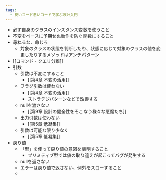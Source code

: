 ```yaml
---
tags:
  - 良いコード悪いコードで学ぶ設計入門
---
```

- 必ず自身のクラスのインスタンス変数を使うこと
- 不変をベースに予期せぬ動作を防ぐ関数にすること
- 尋ねるな、命じろ
	- 対象のクラスの状態を判断したり、状態に応じて対象のクラスの値を変更したりするメソッドはアンチパターン
- [[コマンド・クエリ分離]]
- 引数
	- 引数は不変にすること
		- [[第4章 不変の活用]]
	- フラグ引数は使わない
		- [[第4章 不変の活用]]
		- ストラテジパターンなどで改善する
	- nullを渡さない
		- [[第9章 設計の健全性をそこなう様々な悪魔たち]]
	- 出力引数は使わない
		- [[第5章 低凝集]]
	- 引数は可能な限り少なく
		- [[第5章 低凝集]]
- 戻り値
	- 「型」を使って戻り値の意図を表明すること
		- プリミティブ型では値の取り違えが起こってバグが発生する
	- nullを返さない
	- エラーは戻り値で返さない、例外をスローすること
	- 